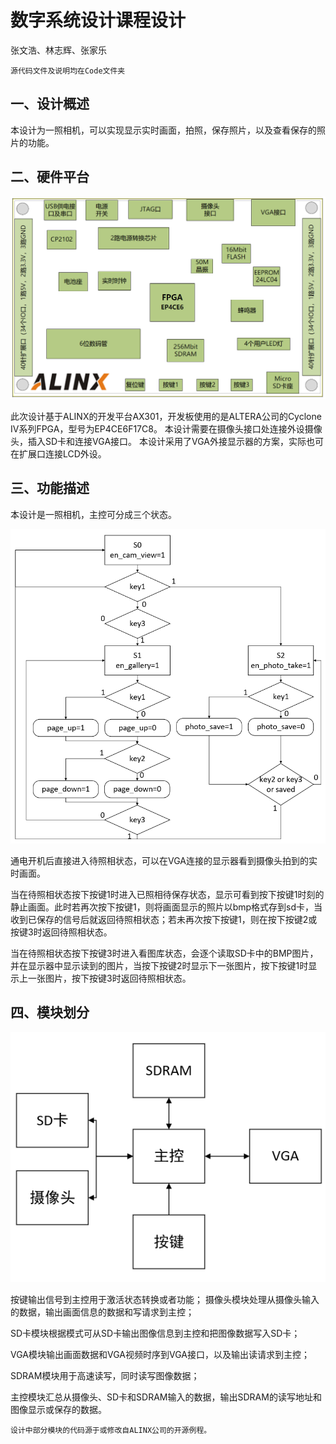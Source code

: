 # 数字系统设计课程设计
张文浩、林志辉、张家乐

	源代码文件及说明均在Code文件夹

## 一、设计概述
本设计为一照相机，可以实现显示实时画面，拍照，保存照片，以及查看保存的照片的功能。

## 二、硬件平台
![hardware](img/hardware.png)

此次设计基于ALINX的开发平台AX301，开发板使用的是ALTERA公司的Cyclone IV系列FPGA，型号为EP4CE6F17C8。
本设计需要在摄像头接口处连接外设摄像头，插入SD卡和连接VGA接口。
本设计采用了VGA外接显示器的方案，实际也可在扩展口连接LCD外设。

## 三、功能描述
本设计是一照相机，主控可分成三个状态。

![state](img/state.png)

通电开机后直接进入待照相状态，可以在VGA连接的显示器看到摄像头拍到的实时画面。

当在待照相状态按下按键1时进入已照相待保存状态，显示可看到按下按键1时刻的静止画面。此时若再次按下按键1，则将画面显示的照片以bmp格式存到sd卡，当收到已保存的信号后就返回待照相状态；若未再次按下按键1，则在按下按键2或按键3时返回待照相状态。

当在待照相状态按下按键3时进入看图库状态，会逐个读取SD卡中的BMP图片，并在显示器中显示读到的图片，当按下按键2时显示下一张图片，按下按键1时显示上一张图片，按下按键3时返回待照相状态。

## 四、模块划分
![module](img/module.png)

按键输出信号到主控用于激活状态转换或者功能；
摄像头模块处理从摄像头输入的数据，输出画面信息的数据和写请求到主控；

SD卡模块根据模式可从SD卡输出图像信息到主控和把图像数据写入SD卡；

VGA模块输出画面数据和VGA视频时序到VGA接口，以及输出读请求到主控；

SDRAM模块用于高速读写，同时读写图像数据；

主控模块汇总从摄像头、SD卡和SDRAM输入的数据，输出SDRAM的读写地址和图像显示或保存的数据。

	设计中部分模块的代码源于或修改自ALINX公司的开源例程。


